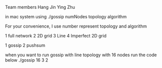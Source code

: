 Team members
Hang Jin
Ying Zhu

in mac system
using ./gossip numNodes topology algorithm

For your convenience, I use number represent topology and algorithm

1 full network
2 2D grid
3 Line
4 Imperfect 2D grid

1 gossip
2 pushsum


when you want to run gossip with line topology with 16 nodes run the code below
./gossip 16 3 2





